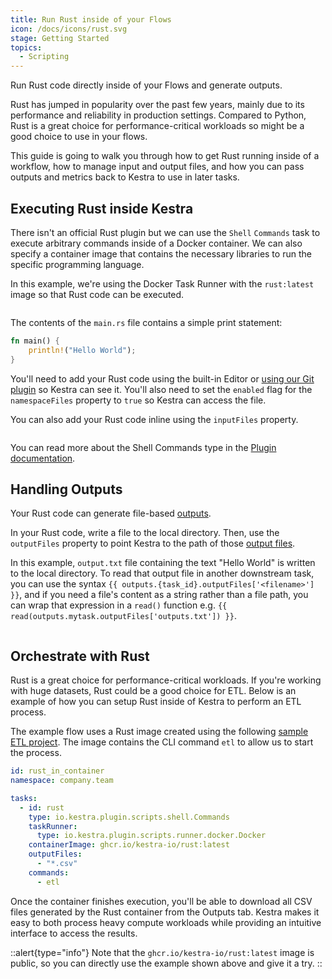 ```yaml
---
title: Run Rust inside of your Flows
icon: /docs/icons/rust.svg
stage: Getting Started 
topics:
  - Scripting
---
```


Run Rust code directly inside of your Flows and generate outputs.

Rust has jumped in popularity over the past few years, mainly due to its performance and reliability in production settings. Compared to Python, Rust is a great choice for performance-critical workloads so might be a good choice to use in your flows.

This guide is going to walk you through how to get Rust running inside of a workflow, how to manage input and output files, and how you can pass outputs and metrics back to Kestra to use in later tasks.

## Executing Rust inside Kestra

There isn't an official Rust plugin but we can use the `Shell` `Commands` task to execute arbitrary commands inside of a Docker container. We can also specify a container image that contains the necessary libraries to run the specific programming language. 

In this example, we're using the Docker Task Runner with the `rust:latest` image so that Rust code can be executed.

```yaml file=public/examples/commands_rust.yml
```

The contents of the `main.rs` file contains a simple print statement:

```rust
fn main() {
    println!("Hello World");
}
```

You'll need to add your Rust code using the built-in Editor or [using our Git plugin](../08.developer-guide/04.git.md) so Kestra can see it.  You'll also need to set the `enabled` flag for the `namespaceFiles` property to `true` so Kestra can access the file.

You can also add your Rust code inline using the `inputFiles` property.

```yaml file=public/examples/commands_rust_inline.yml
```

You can read more about the Shell Commands type in the [Plugin documentation](/plugins/plugin-script-shell/tasks/io.kestra.plugin.scripts.shell.commands).

## Handling Outputs

Your Rust code can generate file-based [outputs](../04.workflow-components/06.outputs.md).

In your Rust code, write a file to the local directory. Then, use the `outputFiles` property to point Kestra to the path of those [output files](../08.developer-guide/07.scripts/07.outputs-metrics.md). 

In this example, `output.txt` file containing the text "Hello World" is written to the local directory. To read that output file in another downstream task, you can use the syntax `{{ outputs.{task_id}.outputFiles['<filename>'] }}`, and if you need a file's content as a string rather than a file path, you can wrap that expression in a `read()` function e.g. `{{ read(outputs.mytask.outputFiles['outputs.txt']) }}`.

```yaml file=public/examples/scripts_output-files-rust.yml
```

## Orchestrate with Rust

Rust is a great choice for performance-critical workloads. If you're working with huge datasets, Rust could be a good choice for ETL. Below is an example of how you can setup Rust inside of Kestra to perform an ETL process.

The example flow uses a Rust image created using the following [sample ETL project](https://github.com/kestra-io/examples/tree/main/examples/rust). The image contains the CLI command `etl` to allow us to start the process.

```yaml
id: rust_in_container
namespace: company.team

tasks:
  - id: rust
    type: io.kestra.plugin.scripts.shell.Commands
    taskRunner:
      type: io.kestra.plugin.scripts.runner.docker.Docker
    containerImage: ghcr.io/kestra-io/rust:latest
    outputFiles:
      - "*.csv"
    commands:
      - etl
```

Once the container finishes execution, you'll be able to download all CSV files generated by the Rust container from the Outputs tab. Kestra makes it easy to both process heavy compute workloads while providing an intuitive interface to access the results.

::alert{type="info"}
Note that the `ghcr.io/kestra-io/rust:latest` image is public, so you can directly use the example shown above and give it a try.
::
